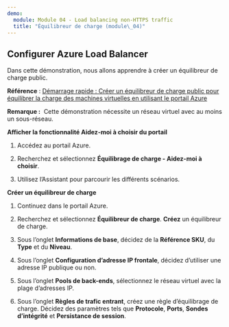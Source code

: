 ```yaml
---
demo:
  module: Module 04 - Load balancing non-HTTPS traffic
  title: "Équilibreur de charge (module\_04)"
---
```

## Configurer Azure Load Balancer

Dans cette démonstration, nous allons apprendre à créer un équilibreur de charge public. 

**Référence** : [Démarrage rapide : Créer un équilibreur de charge public pour équilibrer la charge des machines virtuelles en utilisant le portail Azure](https://learn.microsoft.com/azure/load-balancer/quickstart-load-balancer-standard-public-portal)

**Remarque :**  Cette démonstration nécessite un réseau virtuel avec au moins un sous-réseau. 

**Afficher la fonctionnalité Aidez-moi à choisir du portail**

1. Accédez au portail Azure.

1. Recherchez et sélectionnez **Équilibrage de charge - Aidez-moi à choisir**.

1. Utilisez l’Assistant pour parcourir les différents scénarios.
   
**Créer un équilibreur de charge**

1. Continuez dans le portail Azure.

1. Recherchez et sélectionnez **Équilibreur de charge**. **Créez** un équilibreur de charge. 

1. Sous l’onglet **Informations de base**, décidez de la **Référence SKU**, du **Type** et du **Niveau**.

1. Sous l’onglet **Configuration d’adresse IP frontale**, décidez d’utiliser une adresse IP publique ou non.

1. Sous l’onglet **Pools de back-ends**, sélectionnez le réseau virtuel avec la plage d’adresses IP.

1. Sous l’onglet **Règles de trafic entrant**, créez une règle d’équilibrage de charge. Décidez des paramètres tels que **Protocole**, **Ports**, **Sondes d’intégrité** et **Persistance de session**. 


